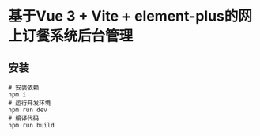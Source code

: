 # 基于Vue 3 + Vite + element-plus的网上订餐系统后台管理

## 安装

```
# 安装依赖
npm i
# 运行开发环境
npm run dev
# 编译代码
npm run build
```